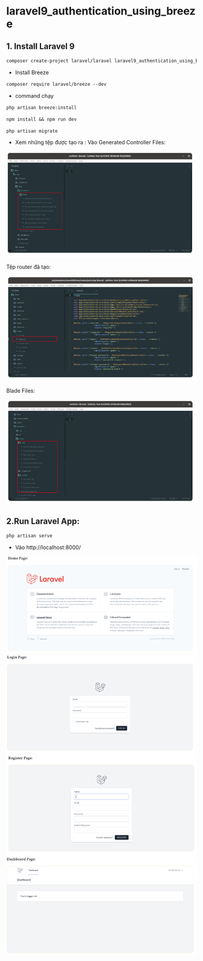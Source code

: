 # laravel9_authentication_using_breeze
## 1. Install Laravel 9
```Dockerfile
composer create-project laravel/laravel laravel9_authentication_using_breeze
```
- Install Breeze
```Dockerfile
composer require laravel/breeze --dev
```
- command chạy 
```Dockerfile
php artisan breeze:install
```
```Dockerfile
npm install && npm run dev
```
```Dockerfile
php artisan migrate
```
- Xem những tệp được tạo ra : Vào Generated Controller Files:

![Container](b.png)

Tệp router đã tạo:

![Container](b1.png)

 Blade Files:
 
 ![Container](b2.png)
 
 ## 2.Run Laravel App:
 ```Dockerfile
php artisan serve
```
- Vào http://localhost:8000/

 ![Container](b3.png)
 ![Container](b4.png)
 ![Container](b5.png)
 ![Container](b6.png)
